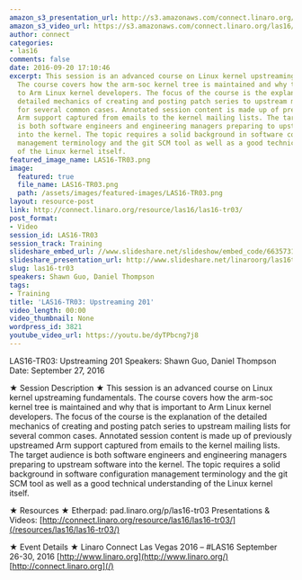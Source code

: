 ```yaml
---
amazon_s3_presentation_url: http://s3.amazonaws.com/connect.linaro.org/las16/Presentations/Tuesday/LAS16-TR03%20-%20Upstreaming%20201.pdf
amazon_s3_video_url: https://s3.amazonaws.com/connect.linaro.org/las16/Videos/Tuesday/LAS16-TR03%20Upstreaming%20201.mp4
author: connect
categories:
- las16
comments: false
date: 2016-09-20 17:10:46
excerpt: This session is an advanced course on Linux kernel upstreaming fundamentals.
  The course covers how the arm-soc kernel tree is maintained and why that is important
  to Arm Linux kernel developers. The focus of the course is the explanation of the
  detailed mechanics of creating and posting patch series to upstream mailing lists
  for several common cases. Annotated session content is made up of previously upstreamed
  Arm support captured from emails to the kernel mailing lists. The target audience
  is both software engineers and engineering managers preparing to upstream software
  into the kernel. The topic requires a solid background in software configuration
  management terminology and the git SCM tool as well as a good technical understanding
  of the Linux kernel itself.
featured_image_name: LAS16-TR03.png
image:
  featured: true
  file_name: LAS16-TR03.png
  path: /assets/images/featured-images/LAS16-TR03.png
layout: resource-post
link: http://connect.linaro.org/resource/las16/las16-tr03/
post_format:
- Video
session_id: LAS16-TR03
session_track: Training
slideshare_embed_url: //www.slideshare.net/slideshow/embed_code/66357311
slideshare_presentation_url: http://www.slideshare.net/linaroorg/las16tr03-upstreaming-201
slug: las16-tr03
speakers: Shawn Guo, Daniel Thompson
tags:
- Training
title: 'LAS16-TR03: Upstreaming 201'
video_length: 00:00
video_thumbnail: None
wordpress_id: 3821
youtube_video_url: https://youtu.be/dyTPbcng7j8
---
```


LAS16-TR03: Upstreaming 201
Speakers: Shawn Guo, Daniel Thompson
Date: September 27, 2016

★ Session Description ★
This session is an advanced course on Linux kernel upstreaming fundamentals. The course covers how the arm-soc kernel tree is maintained and why that is important to Arm Linux kernel developers. The focus of the course is the explanation of the detailed mechanics of creating and posting patch series to upstream mailing lists for several common cases. Annotated session content is made up of previously upstreamed Arm support captured from emails to the kernel mailing lists. The target audience is both software engineers and engineering managers preparing to upstream software into the kernel. The topic requires a solid background in software configuration management terminology and the git SCM tool as well as a good technical understanding of the Linux kernel itself.

★ Resources ★
Etherpad: pad.linaro.org/p/las16-tr03
Presentations & Videos: [http://connect.linaro.org/resource/las16/las16-tr03/](/resources/las16/las16-tr03/)

★ Event Details ★
Linaro Connect Las Vegas 2016 – #LAS16
September 26-30, 2016
[http://www.linaro.org](http://www.linaro.org/)
[http://connect.linaro.org](/)